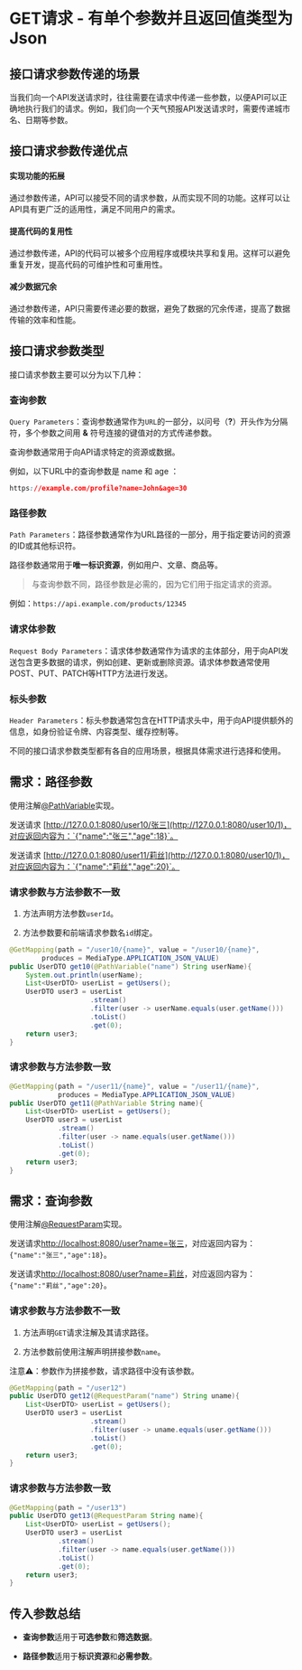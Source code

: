 # GET请求 - 有单个参数并且返回值类型为Json

## 接口请求参数传递的场景

当我们向一个API发送请求时，往往需要在请求中传递一些参数，以便API可以正确地执行我们的请求。例如，我们向一个天气预报API发送请求时，需要传递城市名、日期等参数。

## 接口请求参数传递优点

#### 实现功能的拓展

通过参数传递，API可以接受不同的请求参数，从而实现不同的功能。这样可以让API具有更广泛的适用性，满足不同用户的需求。

#### 提高代码的复用性

通过参数传递，API的代码可以被多个应用程序或模块共享和复用。这样可以避免重复开发，提高代码的可维护性和可重用性。

#### 减少数据冗余

通过参数传递，API只需要传递必要的数据，避免了数据的冗余传递，提高了数据传输的效率和性能。

## 接口请求参数类型

接口请求参数主要可以分为以下几种：

### 查询参数

`Query Parameters`：查询参数通常作为`URL`的一部分，以问号（**?**）开头作为分隔符，多个参数之间用 **&** 符号连接的键值对的方式传递参数。

查询参数通常用于向API请求特定的资源或数据。

例如，以下URL中的查询参数是 name 和 age ：
```css
https://example.com/profile?name=John&age=30
```

### 路径参数

`Path Parameters`：路径参数通常作为URL路径的一部分，用于指定要访问的资源的ID或其他标识符。

路径参数通常用于**唯一标识资源**，例如用户、文章、商品等。

>与查询参数不同，路径参数是必需的，因为它们用于指定请求的资源。

例如：`https://api.example.com/products/12345`

### 请求体参数

`Request Body Parameters`：请求体参数通常作为请求的主体部分，用于向API发送包含更多数据的请求，例如创建、更新或删除资源。请求体参数通常使用POST、PUT、PATCH等HTTP方法进行发送。

### 标头参数

`Header Parameters`：标头参数通常包含在HTTP请求头中，用于向API提供额外的信息，如身份验证令牌、内容类型、缓存控制等。

不同的接口请求参数类型都有各自的应用场景，根据具体需求进行选择和使用。


## 需求：路径参数

使用注解[@PathVariable](@PathVariable.md)实现。

发送请求 [http://127.0.0.1:8080/user10/张三](http://127.0.0.1:8080/user10/1)，对应返回内容为：`{"name":"张三","age":18}`。

发送请求 [http://127.0.0.1:8080/user11/莉丝](http://127.0.0.1:8080/user10/1)，对应返回内容为：`{"name":"莉丝","age":20}`。

### 请求参数与方法参数不一致

1. 方法声明方法参数`userId`。

2. 方法参数要和前端请求参数名`id`绑定。

```java
@GetMapping(path = "/user10/{name}", value = "/user10/{name}",
        produces = MediaType.APPLICATION_JSON_VALUE)
public UserDTO get10(@PathVariable("name") String userName){
    System.out.println(userName);
    List<UserDTO> userList = getUsers();
    UserDTO user3 = userList
                    .stream()
                    .filter(user -> userName.equals(user.getName()))
                    .toList()
                    .get(0);
    return user3;
}
```

### 请求参数与方法参数一致

```java
@GetMapping(path = "/user11/{name}", value = "/user11/{name}",
            produces = MediaType.APPLICATION_JSON_VALUE)
public UserDTO get11(@PathVariable String name){
    List<UserDTO> userList = getUsers();
    UserDTO user3 = userList
            .stream()
            .filter(user -> name.equals(user.getName()))
            .toList()
            .get(0);
    return user3;
}
```

## 需求：查询参数

使用注解[@RequestParam](@RequestParam.md)实现。

发送请求[http://localhost:8080/user?name=张三](http://localhost:8080/user?name=张三)，对应返回内容为：`{"name":"张三","age":18}`。

发送请求[http://localhost:8080/user?name=莉丝](http://localhost:8080/user?name=莉丝)，对应返回内容为：`{"name":"莉丝","age":20}`。



### 请求参数与方法参数不一致

1. 方法声明`GET`请求注解及其请求路径。

2. 方法参数前使用注解声明拼接参数`name`。 
   
注意⚠️：参数作为拼接参数，请求路径中没有该参数。

```java
@GetMapping(path = "/user12")
public UserDTO get12(@RequestParam("name") String uname){
    List<UserDTO> userList = getUsers();
    UserDTO user3 = userList
                    .stream()
                    .filter(user -> uname.equals(user.getName()))
                    .toList()
                    .get(0);
    return user3;
}
```

### 请求参数与方法参数一致

```java
@GetMapping(path = "/user13")
public UserDTO get13(@RequestParam String name){
    List<UserDTO> userList = getUsers();
    UserDTO user3 = userList
            .stream()
            .filter(user -> name.equals(user.getName()))
            .toList()
            .get(0);
    return user3;
}
```

## 传入参数总结

- **查询参数**适用于**可选参数**和**筛选数据**。

- **路径参数**适用于**标识资源**和**必需参数**。